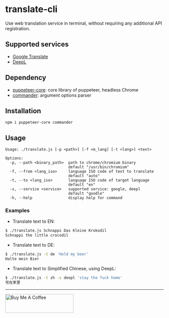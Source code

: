 # translate-cli

Use web translation service in terminal, without requiring any additional API registration.

## Supported services

- [Google Translate](https://translate.google.com/)
- [DeepL](https://www.deepl.com/translator)

## Dependency

- [puppeteer-core](https://github.com/puppeteer/puppeteer/): core library of puppeteer, headless Chrome
- [commander](https://github.com/tj/commander.js): argument options parser

## Installation

```
npm i puppeteer-core commander
```

## Usage

```
Usage: ./translate.js [-p <path>] [-f <m_lang] [-t <lang>] <text>

Options:
  -p, --path <binary_path>  path to chrome/chromium binary
                            default "/usr/bin/chromium"
  -f, --from <lang_iso>     language ISO code of text to translate
                            default "auto"
  -t, --to <lang_iso>       language ISO code of target language
                            default "en"
  -s, --service <service>   supported service: google, deepl
                            default "goodle"
  -h, --help                display help for command
```

### Examples

- Translate text to EN:

```bash
$ ./translate.js Schnappi Das Kleine Krokodil
Schnappi the little crocodil
```

- Translate text to DE:

```bash
$ ./translate.js -t de 'Hold my beer'
Halte mein Bier
```

- Translate text to Simplified Chinese, using DeepL:

```bash
$ ./translate.js -t zh -s deepl 'stay the fuck home'
宅在家里
```

---

<a href="https://www.buymeacoffee.com/kevcui" target="_blank"><img src="https://cdn.buymeacoffee.com/buttons/v2/default-orange.png" alt="Buy Me A Coffee" height="60px" width="217px"></a>

